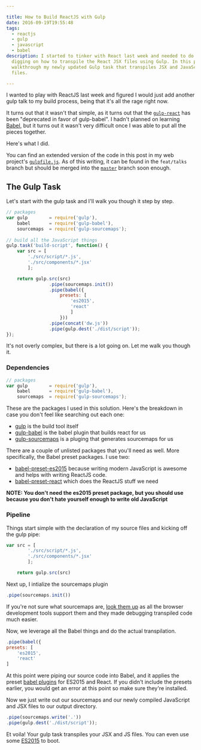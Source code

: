 ```yaml
---

title: How to Build ReactJS with Gulp
date: 2016-09-19T19:55:48
tags:
  - reactjs
  - gulp
  - javascript
  - babel
description: I started to tinker with React last week and needed to do some
  digging on how to transpile the React JSX files using Gulp. In this post, we
  walkthrough my newly updated Gulp task that transpiles JSX and JavaScript
  files.

---
```


I wanted to play with ReactJS last week and figured I would just add another gulp talk to my build process, being that it's all the rage right now.

It turns out that it wasn't that simple, as it turns out that the [`gulp-react`](https://www.npmjs.com/package/gulp-react) has been "deprecated in favor of gulp-babel". I hadn't planned on learning [Babel](http://babeljs.io/), but it turns out it wasn't very difficult once I was able to put all the pieces together.

Here's what I did.

You can find an extended version of the code in this post in my web project's [`gulpfile.js`](https://github.com/davidwesst/dw-www/blob/master/gulpfile.js). As of this writing, it can be found in the `feat/talks` branch but should be merged into the [`master`](https://github.com/davidwesst/dw-blog) branch  soon enough.

## The Gulp Task
Let's start with the gulp task and I'll walk you though it step by step.

```javascript
// packages 
var gulp        = require('gulp'),
	babel		= require('gulp-babel'),
	sourcemaps	= require('gulp-sourcemaps');
    
// build all the JavaScript things
gulp.task('build-script', function() {
	var src = [
		'./src/script/*.js',
		'./src/components/*.jsx'
		];

	return gulp.src(src)
				.pipe(sourcemaps.init())
				.pipe(babel({
					presets: [
						'es2015',
						'react'
						]
					}))
				.pipe(concat('dw.js'))
				.pipe(gulp.dest('./dist/script'));
});
```

It's not overly complex, but there is a lot going on. Let me walk you though it.

### Dependencies

```javascript
// packages
var gulp        = require('gulp'),
	babel		= require('gulp-babel'),
	sourcemaps	= require('gulp-sourcemaps');
```

These are the packages I used in this solution. Here's the breakdown in case you don't feel like searching out each one:

+ [gulp](https://www.npmjs.com/package/gulp) is the build tool itself
+ [gulp-babel](https://www.npmjs.com/package/gulp-babel) is the babel plugin that builds react for us
+ [gulp-sourcemaps](https://www.npmjs.com/package/gulp-sourcemaps) is a pluging that generates sourcemaps for us

There are a couple of unlisted packages that you'll need as well. More specifically, the Babel preset packages. I use two:

+ [babel-preset-es2015](https://www.npmjs.com/package/babel-preset-es2015) because writing modern JavaScript is awesome and helps with writing ReactJS code.
+ [babel-preset-react](https://www.npmjs.com/package/babel-preset-react) which does the ReactJS stuff we need

**NOTE: You don't need the es2015 preset package, but you should use because you don't hate yourself enough to write old JavaScript**

### Pipeline

Things start simple with the declaration of my source files and kicking off the gulp pipe:

```javascript
var src = [
		'./src/script/*.js',
		'./src/components/*.jsx'
		];

	return gulp.src(src)
```

Next up, I intialize the sourcemaps plugin

```javascript
.pipe(sourcemaps.init())
```

If you're not sure what sourcemaps are, [look them up](http://www.html5rocks.com/en/tutorials/developertools/sourcemaps/) as all the browser development tools support them and they made debugging transpiled code much easier.

Now, we leverage all the Babel things and do the actual transpilation.

```javascript
.pipe(babel({
presets: [
    'es2015',
	'react'
]
```

At this point were piping our source code into Babel, and it applies the preset [babel plugins](https://babeljs.io/docs/plugins/) for ES2015 and React. If you didn't include the presets earlier, you would get an error at this point so make sure they're installed.

Now we just write out our sourcemaps and our newly compiled JavaScript and JSX files to our output directory.

```javascript
.pipe(sourcemaps.write('.'))
.pipe(gulp.dest('./dist/script'));
```

Et voila! Your gulp task transpiles your JSX and JS files. You can even use some [ES2015](https://babeljs.io/docs/learn-es2015/) to boot.

